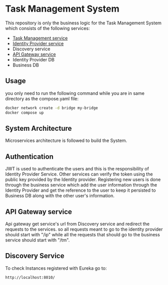 # Task Management System
This repository is only the business logic for the Task Management System which consists of the following services:
- [Task Management service](https://github.com/KawaMamo/task-management.git)
- [Identity Provider service](https://github.com/KawaMamo/Identity-provider-TM.git)
- Discovery service
- [API Gateway service](https://github.com/KawaMamo/tm-gateway.git)
- Identity Provider DB
- Business DB
## Usage
you only need to run the following command while you are in same directory as the compose.yaml file:
```bash
docker network create -d bridge my-bridge
docker compose up
 ```
## System Architecture
Microservices architecture is followed to build the System.

## Authentication
JWT is used to authenticate the users and this is the responsibility of Identity Provider Service.
Other services can verify the token using the public key provided by the Identity provider. Registering new users is done through the business service
which add the user information through the Identity Provider and get the reference to the user to keep it persisted to Business DB along with the other user's information.

## API Gateway service
Api gateway get service's url from Discovery service and redirect the requests to the services. so all requests meant to go to the identity provider should start with "/ip" 
while all the requests that should go to the business service should start with "/tm".

## Discovery Service
To check Instances registered with Eureka go to:
```bash
http://localhost:8010/
```



